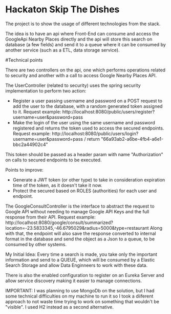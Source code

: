 # Hackaton Skip The Dishes
The project is to show the usage of different technologies from the stack.

The idea is to have an api where Front-End can consume and access the GoogleApi Nearby Places directly and the api will store this search on database (a few fields) and send it to a queue where it can be consumed by another service (such as a ETL, data storage service).

#Technical points

There are two controllers on the api, one which performs operations related to security and another with a call to access Google Nearby Places API.

The UserController (related to security) uses the spring security implementation to perform two action:
 - Register a user passing username and password on a POST request to add the user to the database, with a random generated token assigned to it. Request example: http://localhost:8080/public/users/register?username=user&password=pass
 - Make the login of the user using the same username and password registered and returns the token used to access the secured endpoints. Request example: http://localhost:8080/public/users/login?username=user&password=pass / return "66a93ab2-a6be-4fb4-a6e1-bbc2a44902c4"
  
This token should be passed as a header param with name "Authorization" on calls to secured endpoints to be executed.
  
Points to improve:
 - Generate a JWT token (or other type) to take in consideration expiration time of the token, as it doesn't take it now.
 - Protect the secured based on ROLES (authorities) for each user and endpoint.
 
 
The GoogleConsultController is the interface to abstract the request to Google API without needing to manage Google API Keys and the full response from their API. Request example: http://localhost:8080/google/consult/summarized?location=-23.5833345,-46.6795029&radius=5000&type=restaurant
Along with that, the endpoint will also save the response converted to internal format in the database and send the object as a Json to a queue, to be consumed by other systems.

My Initial Idea: Every time a search is made, you take only the important information and send to a QUEUE, which will be consumed by a Elastic Search Storage and allow Data Enginneers to work with these data.


There is also the enabled configuration to register on an Eureka Server and allow service discovery making it easier to manage connections.


IMPORTANT: I was planning to use MongoDb on the solution, but I had some technical difficulties on my machine to run it so I took a diiferent approach to not waste time trying to work on something that wouldn't be "visible". I used H2 instead as a second alternative.
